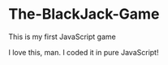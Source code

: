 # The-BlackJack-Game
This is my first JavaScript game

I love this, man.
I coded it in pure JavaScript!
